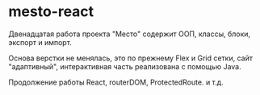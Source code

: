 # mesto-react

Двенадцатая работа проекта "Место" содержит ООП, классы, блоки, экспорт и импорт.

Основа верстки не менялась, это по прежнему Flex и Grid сетки, сайт "адаптивный", интерактивная часть  реализована с помощью Java.

Продолжение работы React, routerDOM, ProtectedRoute.  и т.д.
